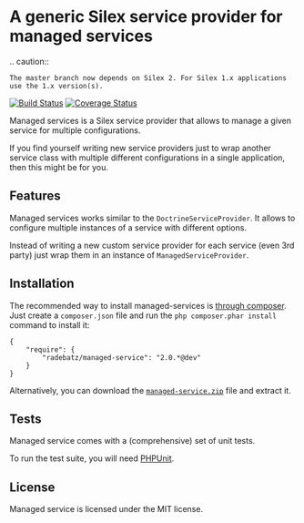 A generic Silex service provider for managed services
=====================================================

.. caution::

    The master branch now depends on Silex 2. For Silex 1.x applications use the 1.x version(s).


[![Build Status](https://travis-ci.org/DerManoMann/managed-service.png)](https://travis-ci.org/DerManoMann/managed-service)
[![Coverage Status](https://coveralls.io/repos/DerManoMann/managed-service/badge.png)](https://coveralls.io/r/DerManoMann/managed-service)


Managed services is a Silex service provider that allows to manage a given service for
multiple configurations.

If you find yourself writing new service providers just to wrap another service class with
multiple different configurations in a single application, then this might be for you.


## Features

Managed services works similar to the `DoctrineServiceProvider`. It allows to configure
multiple instances of a service with different options.

Instead of writing a new custom service provider for each service (even 3rd party) just
wrap them in an instance of `ManagedServiceProvider`.


## Installation

The recommended way to install managed-services is [through
composer](http://getcomposer.org). Just create a `composer.json` file and
run the `php composer.phar install` command to install it:

    {
        "require": {
            "radebatz/managed-service": "2.0.*@dev"
        }
    }

Alternatively, you can download the [`managed-service.zip`][1] file and extract it.



## Tests

Managed service comes with a (comprehensive) set of unit tests.

To run the test suite, you will need [PHPUnit](http://phpunit.de/manual/current/en/).



## License

Managed service is licensed under the MIT license.



[1]: https://github.com/DerManoMann/managed-service/archive/master.zip
